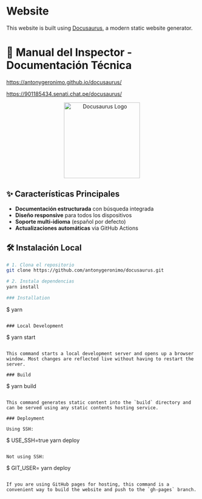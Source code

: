 # Website

This website is built using [Docusaurus](https://docusaurus.io/), a modern static website generator.



# 🚀 Manual del Inspector - Documentación Técnica

https://antonygeronimo.github.io/docusaurus/

https://901185434.senati.chat.pe/docusaurus/

<div align="center">
  <img src="https://w7.pngwing.com/pngs/663/653/png-transparent-docusaurus-favicon-logo-tech-companies-thumbnail.png" width="200" alt="Docusaurus Logo">
</div>

## ✨ Características Principales
- **Documentación estructurada** con búsqueda integrada
- **Diseño responsive** para todos los dispositivos
- **Soporte multi-idioma** (español por defecto)
- **Actualizaciones automáticas** via GitHub Actions

## 🛠️ Instalación Local
```bash
# 1. Clona el repositorio
git clone https://github.com/antonygeronimo/docusaurus.git

# 2. Instala dependencias
yarn install

### Installation

```
$ yarn
```

### Local Development

```
$ yarn start
```

This command starts a local development server and opens up a browser window. Most changes are reflected live without having to restart the server.

### Build

```
$ yarn build
```

This command generates static content into the `build` directory and can be served using any static contents hosting service.

### Deployment

Using SSH:

```
$ USE_SSH=true yarn deploy
```

Not using SSH:

```
$ GIT_USER=<Your GitHub username> yarn deploy
```

If you are using GitHub pages for hosting, this command is a convenient way to build the website and push to the `gh-pages` branch.
